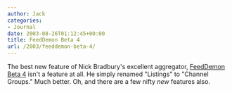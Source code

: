 ```yaml
---
author: Jack
categories:
- Journal
date: 2003-08-26T01:12:45+00:00
title: FeedDemon Beta 4
url: /2003/feeddemon-beta-4/
---
```


The best new feature of Nick Bradbury's excellent aggregator, [FeedDemon Beta 4][1] isn't a feature at all. He simply renamed "Listings" to "Channel Groups." Much better. Oh, and there are a few nifty _new_ features also.

 [1]: http://www.bradsoft.com/feeddemon/beta/ "FeedDemon Beta"